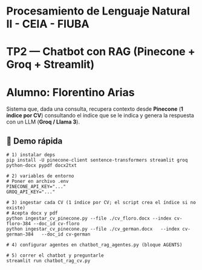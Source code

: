# Procesamiento de Lenguaje Natural II - CEIA - FIUBA
# TP2 — Chatbot con RAG (Pinecone + Groq + Streamlit)
# Alumno: Florentino Arias

Sistema que, dada una consulta, recupera contexto desde **Pinecone** (**1 índice por CV**) 
consultando el índice que se le indica y genera la respuesta con un LLM 
(**Groq / Llama 3**).

## 🚀 Demo rápida

```shell
# 1) instalar deps
pip install -U pinecone-client sentence-transformers streamlit groq python-docx pypdf docx2txt

# 2) variables de entorno
# Poner en archivo .env
PINECONE_API_KEY="..."
GROQ_API_KEY="..."

# 3) ingestar cada CV (1 índice por CV; el script crea el índice si no existe)
# Acepta docx y pdf
python ingestar_cv_pinecone.py --file ./cv_floro.docx --index cv-floro-384 --doc_id cv-floro
python ingestar_cv_pinecone.py --file ./cv_german.docx   --index cv-german-384   --doc_id cv-german

# 4) configurar agentes en chatbot_rag_agentes.py (bloque AGENTS)

# 5) correr el chatbot y preguntarle
streamlit run chatbot_rag_cv.py
